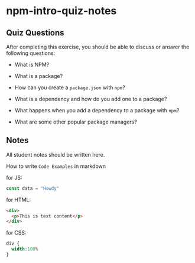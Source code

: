 # npm-intro-quiz-notes

## Quiz Questions

After completing this exercise, you should be able to discuss or answer the following questions:

- What is NPM?

- What is a package?

- How can you create a `package.json` with `npm`?

- What is a dependency and how do you add one to a package?

- What happens when you add a dependency to a package with `npm`?

- What are some other popular package managers?


## Notes

All student notes should be written here.


How to write `Code Examples` in markdown

for JS:
```javascript
const data = "Howdy"
```

for HTML:
```html
<div>
  <p>This is text content</p>
</div>
```

for CSS:
```css
div {
  width:100%
}
```
